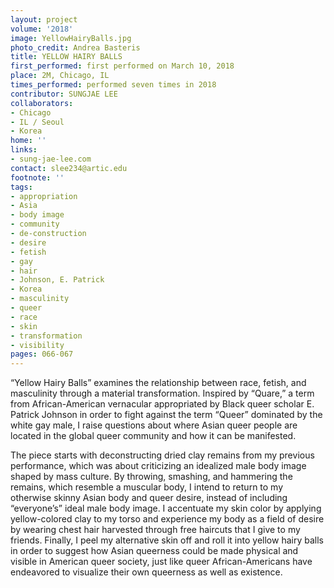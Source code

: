 ```yaml
---
layout: project
volume: '2018'
image: YellowHairyBalls.jpg
photo_credit: Andrea Basteris
title: YELLOW HAIRY BALLS
first_performed: first performed on March 10, 2018
place: 2M, Chicago, IL
times_performed: performed seven times in 2018
contributor: SUNGJAE LEE
collaborators:
- Chicago
- IL / Seoul
- Korea
home: ''
links:
- sung-jae-lee.com
contact: slee234@artic.edu
footnote: ''
tags:
- appropriation
- Asia
- body image
- community
- de-construction
- desire
- fetish
- gay
- hair
- Johnson, E. Patrick
- Korea
- masculinity
- queer
- race
- skin
- transformation
- visibility
pages: 066-067
---
```


“Yellow Hairy Balls” examines the relationship between race, fetish, and masculinity through a material transformation. Inspired by “Quare,” a term from African-American vernacular appropriated by Black queer scholar E. Patrick Johnson in order to fight against the term “Queer” dominated by the white gay male, I raise questions about where Asian queer people are located in the global queer community and how it can be manifested.

The piece starts with deconstructing dried clay remains from my previous performance, which was about criticizing an idealized male body image shaped by mass culture. By throwing, smashing, and hammering the remains, which resemble a muscular body, I intend to return to my otherwise skinny Asian body and queer desire, instead of including “everyone’s” ideal male body image. I accentuate my skin color by applying yellow-colored clay to my torso and experience my body as a field of desire by wearing chest hair harvested through free haircuts that I give to my friends. Finally, I peel my alternative skin off and roll it into yellow hairy balls in order to suggest how Asian queerness could be made physical and visible in American queer society, just like queer African-Americans have endeavored to visualize their own queerness as well as existence.
